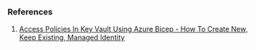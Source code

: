 ### References
1. [Access Policies In Key Vault Using Azure Bicep - How To Create New, Keep Existing, Managed Identity](https://ochzhen.com/blog/key-vault-access-policies-using-azure-bicep)
